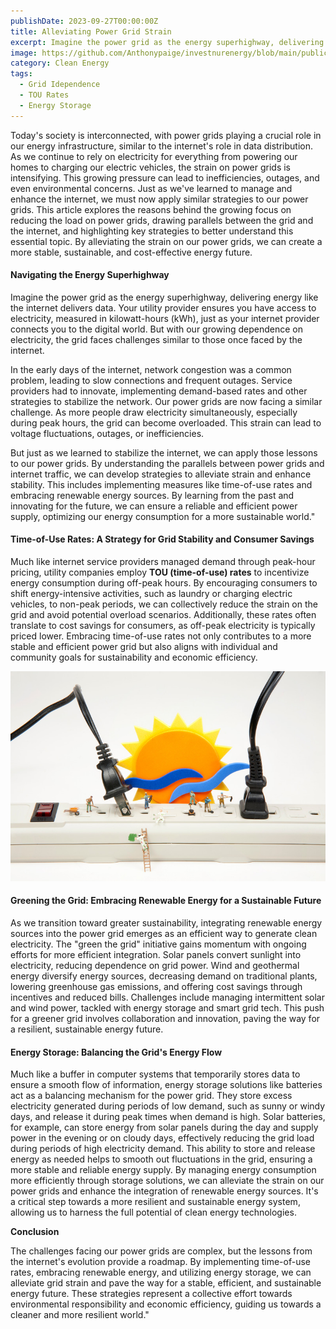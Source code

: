 ```yaml
---
publishDate: 2023-09-27T00:00:00Z
title: Alleviating Power Grid Strain
excerpt: Imagine the power grid as the energy superhighway, delivering energy like the internet delivers data.
image: https://github.com/Anthonypaige/investnurenergy/blob/main/public/images/cover-art/HCE-2-cover-art.jpg?raw=true
category: Clean Energy 
tags:
  - Grid Idependence
  - TOU Rates
  - Energy Storage
---
```


Today's society is interconnected, with power grids playing a crucial role in our energy infrastructure, similar to the internet's role in data distribution. As we continue to rely on electricity for everything from powering our homes to charging our electric vehicles, the strain on power grids is intensifying. This growing pressure can lead to inefficiencies, outages, and even environmental concerns. Just as we've learned to manage and enhance the internet, we must now apply similar strategies to our power grids. This article explores the reasons behind the growing focus on reducing the load on power grids, drawing parallels between the grid and the internet, and highlighting key strategies to better understand this essential topic. By alleviating the strain on our power grids, we can create a more stable, sustainable, and cost-effective energy future.

#### **Navigating the Energy Superhighway**

Imagine the power grid as the energy superhighway, delivering energy like the internet delivers data. Your utility provider ensures you have access to electricity, measured in kilowatt-hours (kWh), just as your internet provider connects you to the digital world. But with our growing dependence on electricity, the grid faces challenges similar to those once faced by the internet.

In the early days of the internet, network congestion was a common problem, leading to slow connections and frequent outages. Service providers had to innovate, implementing demand-based rates and other strategies to stabilize the network. Our power grids are now facing a similar challenge. As more people draw electricity simultaneously, especially during peak hours, the grid can become overloaded. This strain can lead to voltage fluctuations, outages, or inefficiencies.

But just as we learned to stabilize the internet, we can apply those lessons to our power grids. By understanding the parallels between power grids and internet traffic, we can develop strategies to alleviate strain and enhance stability. This includes implementing measures like time-of-use rates and embracing renewable energy sources. By learning from the past and innovating for the future, we can ensure a reliable and efficient power supply, optimizing our energy consumption for a more sustainable world."

#### **Time-of-Use Rates: A Strategy for Grid Stability and Consumer Savings**

Much like internet service providers managed demand through peak-hour pricing, utility companies employ **TOU (time-of-use) rates** to incentivize energy consumption during off-peak hours. By encouraging consumers to shift energy-intensive activities, such as laundry or charging electric vehicles, to non-peak periods, we can collectively reduce the strain on the grid and avoid potential overload scenarios. Additionally, these rates often translate to cost savings for consumers, as off-peak electricity is typically priced lower. Embracing time-of-use rates not only contributes to a more stable and efficient power grid but also aligns with individual and community goals for sustainability and economic efficiency.

![Super wide](https://github.com/Anthonypaige/investnurenergy/blob/main/public/images/In-article-images/HCE-2%20in%20article.jpg?raw=true)

#### **Greening the Grid: Embracing Renewable Energy for a Sustainable Future**

As we transition toward greater sustainability, integrating renewable energy sources into the power grid emerges as an efficient way to generate clean electricity. The "green the grid" initiative gains momentum with ongoing efforts for more efficient integration. Solar panels convert sunlight into electricity, reducing dependence on grid power. Wind and geothermal energy diversify energy sources, decreasing demand on traditional plants, lowering greenhouse gas emissions, and offering cost savings through incentives and reduced bills. Challenges include managing intermittent solar and wind power, tackled with energy storage and smart grid tech. This push for a greener grid involves collaboration and innovation, paving the way for a resilient, sustainable energy future.


#### **Energy Storage: Balancing the Grid's Energy Flow**

Much like a buffer in computer systems that temporarily stores data to ensure a smooth flow of information, energy storage solutions like batteries act as a balancing mechanism for the power grid. They store excess electricity generated during periods of low demand, such as sunny or windy days, and release it during peak times when demand is high. Solar batteries, for example, can store energy from solar panels during the day and supply power in the evening or on cloudy days, effectively reducing the grid load during periods of high electricity demand. This ability to store and release energy as needed helps to smooth out fluctuations in the grid, ensuring a more stable and reliable energy supply. By managing energy consumption more efficiently through storage solutions, we can alleviate the strain on our power grids and enhance the integration of renewable energy sources. It's a critical step towards a more resilient and sustainable energy system, allowing us to harness the full potential of clean energy technologies.

**Conclusion**

The challenges facing our power grids are complex, but the lessons from the internet's evolution provide a roadmap. By implementing time-of-use rates, embracing renewable energy, and utilizing energy storage, we can alleviate grid strain and pave the way for a stable, efficient, and sustainable energy future. These strategies represent a collective effort towards environmental responsibility and economic efficiency, guiding us towards a cleaner and more resilient world."


